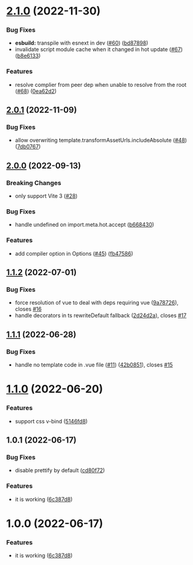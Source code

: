# [2.1.0](https://github.com/vitejs/vite-plugin-vue2/compare/v2.0.1...v2.1.0) (2022-11-30)


### Bug Fixes

* **esbuild:** transpile with esnext in dev ([#60](https://github.com/vitejs/vite-plugin-vue2/issues/60)) ([bd87898](https://github.com/vitejs/vite-plugin-vue2/commit/bd87898be4d02bd52cc8af0072db9e59a5dbd8fa))
* invalidate script module cache when it changed in hot update ([#67](https://github.com/vitejs/vite-plugin-vue2/issues/67)) ([b8e6133](https://github.com/vitejs/vite-plugin-vue2/commit/b8e6133b54bce820d93d0e4f9a9982198cdd60ee))


### Features

* resolve complier from peer dep when unable to resolve from the root ([#68](https://github.com/vitejs/vite-plugin-vue2/issues/68)) ([0ea62d2](https://github.com/vitejs/vite-plugin-vue2/commit/0ea62d2b4f8a84e87b332f4f2749aeba7f8e3145))



## [2.0.1](https://github.com/vitejs/vite-plugin-vue2/compare/v2.0.0...v2.0.1) (2022-11-09)


### Bug Fixes

* allow overwriting template.transformAssetUrls.includeAbsolute ([#48](https://github.com/vitejs/vite-plugin-vue2/issues/48)) ([7db0767](https://github.com/vitejs/vite-plugin-vue2/commit/7db076705b79d383b84e13cb375a7aa9f9f1545c))



## [2.0.0](https://github.com/vitejs/vite-plugin-vue2/compare/v1.1.2...v2.0.0) (2022-09-13)


### Breaking Changes

* only support Vite 3 ([#28](https://github.com/vitejs/vite-plugin-vue2/pull/28))

### Bug Fixes

* handle undefined on import.meta.hot.accept ([b668430](https://github.com/vitejs/vite-plugin-vue2/commit/b66843045b16516fc91512c67c4f87b6d3f4d45e))


### Features

* add compiler option in Options ([#45](https://github.com/vitejs/vite-plugin-vue2/issues/45)) ([fb47586](https://github.com/vitejs/vite-plugin-vue2/commit/fb4758637c0506e9b0e7ea6883568287f60ae077))



## [1.1.2](https://github.com/vitejs/vite-plugin-vue2/compare/v1.1.1...v1.1.2) (2022-07-01)


### Bug Fixes

* force resolution of vue to deal with deps requiring vue ([9a78726](https://github.com/vitejs/vite-plugin-vue2/commit/9a78726d77ef9aadf3c07dacd4c27828fe8f4ac8)), closes [#16](https://github.com/vitejs/vite-plugin-vue2/issues/16)
* handle decorators in ts rewriteDefault fallback ([2d24d2a](https://github.com/vitejs/vite-plugin-vue2/commit/2d24d2a4a692e59b789efc9b34119cc3650bf89e)), closes [#17](https://github.com/vitejs/vite-plugin-vue2/issues/17)



## [1.1.1](https://github.com/vitejs/vite-plugin-vue2/compare/v1.1.0...v1.1.1) (2022-06-28)


### Bug Fixes

* handle no template code in .vue file ([#11](https://github.com/vitejs/vite-plugin-vue2/issues/11)) ([42b0851](https://github.com/vitejs/vite-plugin-vue2/commit/42b0851425e39d5e7138114f1cc3d431cadc52ab)), closes [#15](https://github.com/vitejs/vite-plugin-vue2/issues/15)



# [1.1.0](https://github.com/vitejs/vite-plugin-vue2/compare/v1.0.1...v1.1.0) (2022-06-20)


### Features

* support css v-bind ([5146fd8](https://github.com/vitejs/vite-plugin-vue2/commit/5146fd8d2b852c8aed07d081811e7b81894211eb))



## 1.0.1 (2022-06-17)


### Bug Fixes

* disable prettify by default ([cd80f72](https://github.com/vitejs/vite-plugin-vue2/commit/cd80f7231d50bbf04919852e7cc72623070d9f40))


### Features

* it is working ([6c387d8](https://github.com/vitejs/vite-plugin-vue2/commit/6c387d8172d76b17df3d13a37f87d0e203bc4523))



# 1.0.0 (2022-06-17)


### Features

* it is working ([6c387d8](https://github.com/vitejs/vite-plugin-vue2/commit/6c387d8172d76b17df3d13a37f87d0e203bc4523))
